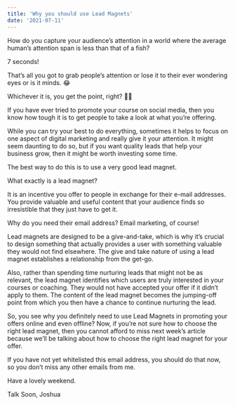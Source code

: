 ```yaml
---
title: 'Why you should use Lead Magnets'
date: '2021-07-11'
---
```


How do you capture your audience’s attention in a world where the average human’s attention span is less than that of a fish?

7 seconds!

That’s all you got to grab people’s attention or lose it to their ever wondering eyes or is it minds. 😂

Whichever it is, you get the point, right? 👍🏼

If you have ever tried to promote your course on social media, then you know how tough it is to get people to take a look at what you’re offering.

While you can try your best to do everything, sometimes it helps to focus on one aspect of digital marketing and really give it your attention. It might seem daunting to do so, but if you want quality leads that help your business grow, then it might be worth investing some time.

The best way to do this is to use a very good lead magnet.

What exactly is a lead magnet?

It is an incentive you offer to people in exchange for their e-mail addresses. You provide valuable and useful content that your audience finds so irresistible that they just have to get it.

Why do you need their email address? Email marketing, of course!

Lead magnets are designed to be a give-and-take, which is why it’s crucial to design something that actually provides a user with something valuable they would not find elsewhere. The give and take nature of using a lead magnet establishes a relationship from the get-go.

Also, rather than spending time nurturing leads that might not be as relevant, the lead magnet identifies which users are truly interested in your courses or coaching. They would not have accepted your offer if it didn’t apply to them. The content of the lead magnet becomes the jumping-off point from which you then have a chance to continue nurturing the lead.

So, you see why you definitely need to use Lead Magnets in promoting your offers online and even offline? Now, if you’re not sure how to choose the right lead magnet, then you cannot afford to miss next week’s article because we’ll be talking about how to choose the right lead magnet for your offer.

If you have not yet whitelisted this email address, you should do that now, so you don’t miss any other emails from me.

Have a lovely weekend.

Talk Soon,
Joshua

